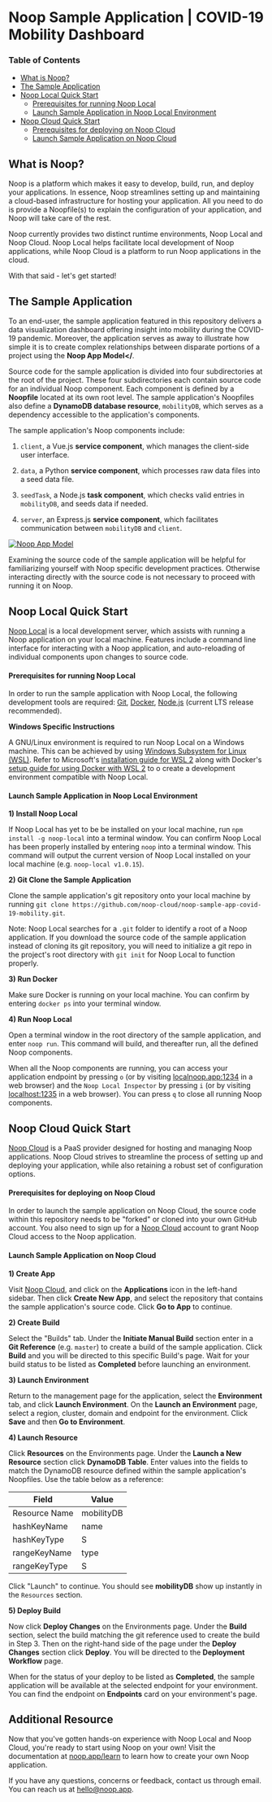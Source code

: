 # Noop Sample Application | COVID-19 Mobility Dashboard

### Table of Contents

- [What is Noop?](#what-is-noop)
- [The Sample Application](#the-sample-application)
- [Noop Local Quick Start](#noop-local-quick-start)
  - [Prerequisites for running Noop Local](#prerequisites-for-running-noop-local)
  - [Launch Sample Application in Noop Local Environment](#launch-sample-application-in-noop-local-environment)
- [Noop Cloud Quick Start](#noop-cloud-quick-start)
  - [Prerequisites for deploying on Noop Cloud](#prerequisites-for-deploying-on-noop-cloud)
  - [Launch Sample Application on Noop Cloud](#launch-sample-application-on-noop-cloud)

## What is Noop?

Noop is a platform which makes it easy to develop, build, run, and deploy your applications. In essence, Noop streamlines setting up and maintaining a cloud-based infrastructure for hosting your application. All you need to do is provide a Noopfile(s) to explain the configuration of your application, and Noop will take care of the rest.

Noop currently provides two distinct runtime environments, Noop Local and Noop Cloud. Noop Local helps facilitate local development of Noop applications, while Noop Cloud is a platform to run Noop applications in the cloud.

With that said - let's get started!

## The Sample Application

To an end-user, the sample application featured in this repository delivers a data visualization dashboard offering insight into mobility during the COVID-19 pandemic. Moreover, the application serves as away to illustrate how simple it is to create complex relationships between disparate portions of a project using the **Noop App Model</**.

Source code for the sample application is divided into four subdirectories at the root of the project. These four subdirectories each contain source code for an individual Noop component. Each component is defined by a **Noopfile** located at its own root level. The sample application's Noopfiles also define a **DynamoDB database resource**, `mobilityDB`, which serves as a dependency accessible to the application's components.

The sample application's Noop components include:

1. `client`, a Vue.js **service component**, which manages the client-side user interface.

2. `data`, a Python **service component**, which processes raw data files into a seed data file.

3. `seedTask`, a Node.js **task component**, which checks valid entries in `mobilityDB`, and seeds data if needed.

4. `server`, an Express.js **service component**, which facilitates communication between `mobilityDB` and `client`.

[![Noop App Model](https://www.noop.app/img/docs/quickstart-noop-app-model.png)](https://www.noop.app/img/docs/quickstart-noop-app-model.png)

Examining the source code of the sample application will be helpful for familiarizing yourself with Noop specific development practices. Otherwise interacting directly with the source code is not necessary to proceed with running it on Noop.

## Noop Local Quick Start

[Noop Local](https://github.com/noop-cloud/noop-local) is a local development server, which assists with running a Noop application on your local machine. Features include a command line interface for interacting with a Noop application, and auto-reloading of individual components upon changes to source code.

#### Prerequisites for running Noop Local

In order to run the sample application with Noop Local, the following development tools are required: [Git](https://git-scm.com), [Docker](https://www.docker.com), [Node.js](https://nodejs.org/en/) (current LTS release recommended).

**Windows Specific Instructions**

A GNU/Linux environment is required to run Noop Local on a Windows machine. This can be achieved by using [Windows Subsystem for Linux (WSL)](https://docs.microsoft.com/en-us/windows/wsl/about). Refer to Microsoft's [installation guide for WSL 2](https://docs.microsoft.com/en-us/windows/wsl/install-win10) along with Docker's [setup guide for using Docker with WSL 2](https://docs.docker.com/docker-for-windows/wsl/) to o create a development environment compatible with Noop Local.

#### Launch Sample Application in Noop Local Environment

**1) Install Noop Local**

If Noop Local has yet to be be installed on your local machine, run `npm install -g noop-local` into a terminal window. You can confirm Noop Local has been properly installed by entering `noop` into a terminal window. This command will output the current version of Noop Local installed on your local machine (e.g. `noop-local v1.0.15`).

**2) Git Clone the Sample Application**

Clone the sample application's git repository onto your local machine by running `git clone https://github.com/noop-cloud/noop-sample-app-covid-19-mobility.git`.

Note: Noop Local searches for a `.git` folder to identify a root of a Noop application. If you download the source code of the sample application instead of cloning its git repository, you will need to initialize a git repo in the project's root directory with `git init` for Noop Local to function properly.

**3) Run Docker**

Make sure Docker is running on your local machine. You can confirm by entering `docker ps` into your terminal window.

**4) Run Noop Local**

Open a terminal window in the root directory of the sample application, and enter `noop run`. This command will build, and thereafter run, all the defined Noop components.

When all the Noop components are running, you can access your application endpoint by pressing `o` (or by visiting [localnoop.app:1234](https://localnoop.app:1234) in a web browser) and the `Noop Local Inspector` by pressing `i` (or by visiting [localhost:1235](http://localhost:1235) in a web browser). You can press `q` to close all running Noop components.

## Noop Cloud Quick Start

[Noop Cloud](https://noop.app) is a PaaS provider designed for hosting and managing Noop applications. Noop Cloud strives to streamline the process of setting up and deploying your application, while also retaining a robust set of configuration options.

#### Prerequisites for deploying on Noop Cloud

In order to launch the sample application on Noop Cloud, the source code within this repository needs to be "forked" or cloned into your own GitHub account. You also need to sign up for a [Noop Cloud](https://noop.app/) account to grant Noop Cloud access to the Noop application.

#### Launch Sample Application on Noop Cloud

**1) Create App**

Visit [Noop Cloud](https://noop.app/), and click on the **Applications** icon in the left-hand sidebar. Then click **Create New App**, and select the repository that contains the sample application's source code. Click **Go to App** to continue.

**2) Create Build**

Select the "Builds" tab. Under the **Initiate Manual Build** section enter in a **Git Reference** (e.g. `master`) to create a build of the sample application. Click **Build** and you will be directed to this specific Build's page. Wait for your build status to be listed as **Completed** before launching an environment.

**3) Launch Environment**

Return to the management page for the application, select the **Environment** tab, and click **Launch Environment**. On the **Launch an Environment** page, select a region, cluster, domain and endpoint for the environment. Click **Save** and then **Go to Environment**.

**4) Launch Resource**

Click **Resources** on the Environments page. Under the **Launch a New Resource** section click **DynamoDB Table**. Enter values into the fields to match the DynamoDB resource defined within the sample application's Noopfiles. Use the table below as a reference:

| Field         | Value      |
| ------------- | ---------- |
| Resource Name | mobilityDB |
| hashKeyName   | name       |
| hashKeyType   | S          |
| rangeKeyName  | type       |
| rangeKeyType  | S          |

Click "Launch" to continue. You should see **mobilityDB** show up instantly in the `Resources` section.

**5) Deploy Build**

Now click **Deploy Changes** on the Environments page. Under the **Build** section, select the build matching the git reference used to create the build in Step 3. Then on the right-hand side of the page under the **Deploy Changes** section click **Deploy**. You will be directed to the **Deployment Workflow** page.

When for the status of your deploy to be listed as **Completed**, the sample application will be available at the selected endpoint for your environment. You can find the endpoint on **Endpoints** card on your environment's page.

## Additional Resource

Now that you've gotten hands-on experience with Noop Local and Noop Cloud, you're ready to start using Noop on your own! Visit the documentation at [noop.app/learn](https://noop.app/learn) to learn how to create your own Noop application.

If you have any questions, concerns or feedback, contact us through email. You can reach us at hello@noop.app.
